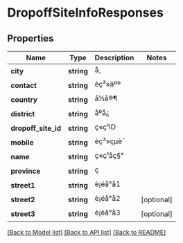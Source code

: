 # DropoffSiteInfoResponses

## Properties
Name | Type | Description | Notes
------------ | ------------- | ------------- | -------------
**city** | **string** | å¸ | 
**contact** | **string** | èç³»äºº | 
**country** | **string** | å½å®¶ | 
**district** | **string** | åºå¿ | 
**dropoff_site_id** | **string** | ç«ç¹ID | 
**mobile** | **string** | èç³»çµè¯ | 
**name** | **string** | ç«ç¹åç§° | 
**province** | **string** | ç | 
**street1** | **string** | è¡éå°å1 | 
**street2** | **string** | è¡éå°å2 | [optional] 
**street3** | **string** | è¡éå°å3 | [optional] 

[[Back to Model list]](../README.md#documentation-for-models) [[Back to API list]](../README.md#documentation-for-api-endpoints) [[Back to README]](../README.md)


